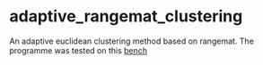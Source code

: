 # adaptive_rangemat_clustering
An adaptive euclidean clustering method based on rangemat.
The programme was tested on this [bench](https://github.com/cavayangtao/lidar_clustering_bench.git)
